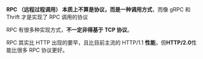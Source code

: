 **RPC （远程过程调用） 本质上不算是协议，而是一种调用方式**，而像 gRPC 和 Thrift 才是实现了 RPC 调用的协议

RPC 有很多种实现方式，**不一定非得基于 TCP 协议**。

RPC 其实比 HTTP 出现的要早，且比目前主流的 HTTP/1.1 **性能**，但**HTTP/2.0**性能比很多 RPC 协议更好。